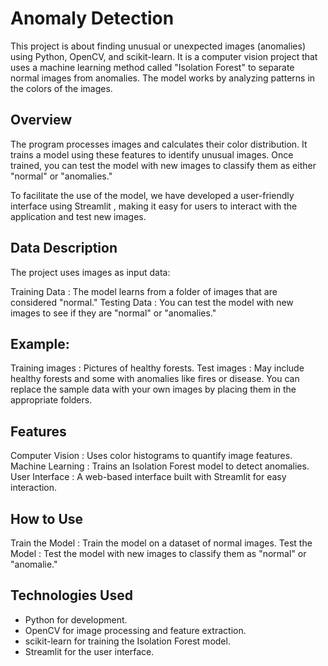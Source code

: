 # Anomaly Detection
This project is about finding unusual or unexpected images (anomalies) using Python, OpenCV, and scikit-learn. It is a computer vision project that uses a machine learning method called "Isolation Forest" to separate normal images from anomalies. The model works by analyzing patterns in the colors of the images.

## Overview
The program processes images and calculates their color distribution. It trains a model using these features to identify unusual images. Once trained, you can test the model with new images to classify them as either "normal" or "anomalies."

To facilitate the use of the model, we have developed a user-friendly interface using Streamlit , making it easy for users to interact with the application and test new images.

## Data Description
The project uses images as input data:

Training Data : The model learns from a folder of images that are considered "normal."
Testing Data : You can test the model with new images to see if they are "normal" or "anomalies."

## Example:
Training images : Pictures of healthy forests.
Test images : May include healthy forests and some with anomalies like fires or disease.
You can replace the sample data with your own images by placing them in the appropriate folders.

## Features
Computer Vision : Uses color histograms to quantify image features.
Machine Learning : Trains an Isolation Forest model to detect anomalies.
User Interface : A web-based interface built with Streamlit for easy interaction.

## How to Use
Train the Model : Train the model on a dataset of normal images.
Test the Model : Test the model with new images to classify them as "normal" or "anomalie."

## Technologies Used
- Python for development.
- OpenCV for image processing and feature extraction.
- scikit-learn for training the Isolation Forest model.
- Streamlit for the user interface.
